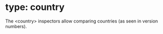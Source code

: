 # type: country

The &lt;country&gt; inspectors allow comparing countries (as seen in version numbers).
